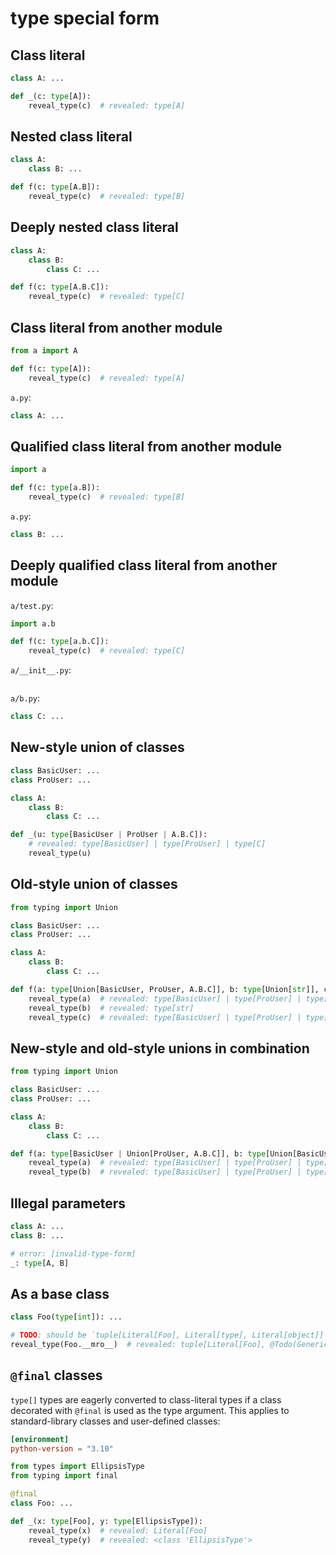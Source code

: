 # type special form

## Class literal

```py
class A: ...

def _(c: type[A]):
    reveal_type(c)  # revealed: type[A]
```

## Nested class literal

```py
class A:
    class B: ...

def f(c: type[A.B]):
    reveal_type(c)  # revealed: type[B]
```

## Deeply nested class literal

```py
class A:
    class B:
        class C: ...

def f(c: type[A.B.C]):
    reveal_type(c)  # revealed: type[C]
```

## Class literal from another module

```py
from a import A

def f(c: type[A]):
    reveal_type(c)  # revealed: type[A]
```

`a.py`:

```py
class A: ...
```

## Qualified class literal from another module

```py
import a

def f(c: type[a.B]):
    reveal_type(c)  # revealed: type[B]
```

`a.py`:

```py
class B: ...
```

## Deeply qualified class literal from another module

`a/test.py`:

```py
import a.b

def f(c: type[a.b.C]):
    reveal_type(c)  # revealed: type[C]
```

`a/__init__.py`:

```py
```

`a/b.py`:

```py
class C: ...
```

## New-style union of classes

```py
class BasicUser: ...
class ProUser: ...

class A:
    class B:
        class C: ...

def _(u: type[BasicUser | ProUser | A.B.C]):
    # revealed: type[BasicUser] | type[ProUser] | type[C]
    reveal_type(u)
```

## Old-style union of classes

```py
from typing import Union

class BasicUser: ...
class ProUser: ...

class A:
    class B:
        class C: ...

def f(a: type[Union[BasicUser, ProUser, A.B.C]], b: type[Union[str]], c: type[Union[BasicUser, Union[ProUser, A.B.C]]]):
    reveal_type(a)  # revealed: type[BasicUser] | type[ProUser] | type[C]
    reveal_type(b)  # revealed: type[str]
    reveal_type(c)  # revealed: type[BasicUser] | type[ProUser] | type[C]
```

## New-style and old-style unions in combination

```py
from typing import Union

class BasicUser: ...
class ProUser: ...

class A:
    class B:
        class C: ...

def f(a: type[BasicUser | Union[ProUser, A.B.C]], b: type[Union[BasicUser | Union[ProUser, A.B.C | str]]]):
    reveal_type(a)  # revealed: type[BasicUser] | type[ProUser] | type[C]
    reveal_type(b)  # revealed: type[BasicUser] | type[ProUser] | type[C] | type[str]
```

## Illegal parameters

```py
class A: ...
class B: ...

# error: [invalid-type-form]
_: type[A, B]
```

## As a base class

```py
class Foo(type[int]): ...

# TODO: should be `tuple[Literal[Foo], Literal[type], Literal[object]]
reveal_type(Foo.__mro__)  # revealed: tuple[Literal[Foo], @Todo(GenericAlias instance), Literal[object]]
```

## `@final` classes

`type[]` types are eagerly converted to class-literal types if a class decorated with `@final` is
used as the type argument. This applies to standard-library classes and user-defined classes:

```toml
[environment]
python-version = "3.10"
```

```py
from types import EllipsisType
from typing import final

@final
class Foo: ...

def _(x: type[Foo], y: type[EllipsisType]):
    reveal_type(x)  # revealed: Literal[Foo]
    reveal_type(y)  # revealed: <class 'EllipsisType'>
```
